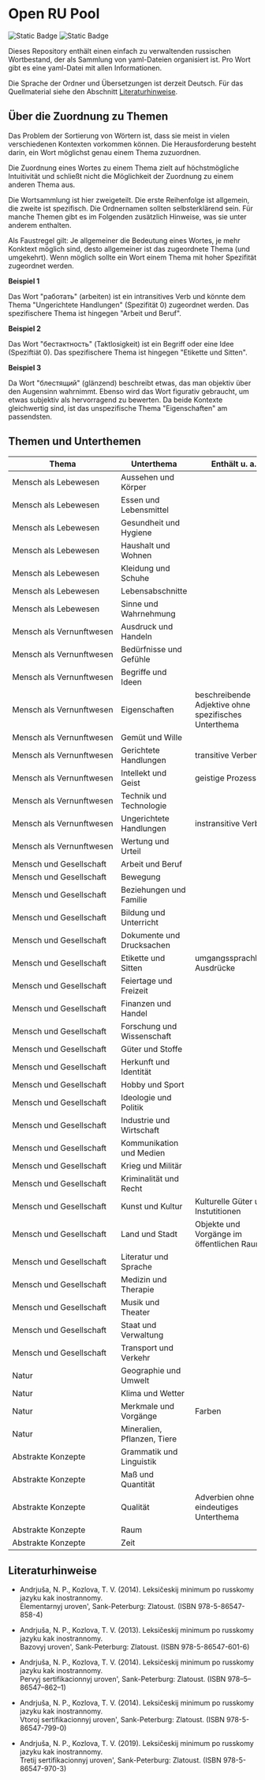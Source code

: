 # Open RU Pool

![Static Badge](https://img.shields.io/badge/Data-YAML-%23CB171E?style=flat-square)
![Static Badge](https://img.shields.io/badge/Script-Python3-%233776AB?style=flat-square)

Dieses Repository enthält einen einfach zu verwaltenden russischen Wortbestand, der als Sammlung von yaml-Dateien organisiert ist. Pro Wort gibt es eine yaml-Datei mit allen Informationen.

Die Sprache der Ordner und Übersetzungen ist derzeit Deutsch. Für das Quellmaterial siehe den Abschnitt [Literaturhinweise](#Literaturhinweise).

## Über die Zuordnung zu Themen

Das Problem der Sortierung von Wörtern ist, dass sie meist in vielen verschiedenen Kontexten vorkommen können.
Die Herausforderung besteht darin, ein Wort möglichst genau einem Thema zuzuordnen.

Die Zuordnung eines Wortes zu einem Thema zielt auf höchstmögliche Intuitivität und schließt nicht die Möglichkeit der Zuordnung zu einem anderen Thema aus.

Die Wortsammlung ist hier zweigeteilt.
Die erste Reihenfolge ist allgemein, die zweite ist spezifisch.
Die Ordnernamen sollten selbsterklärend sein.
Für manche Themen gibt es im Folgenden zusätzlich Hinweise, was sie unter anderem enthalten.

Als Faustregel gilt: Je allgemeiner die Bedeutung eines Wortes, je mehr Konktext möglich sind, desto allgemeiner ist das zugeordnete Thema (und umgekehrt).
Wenn möglich sollte ein Wort einem Thema mit hoher Spezifität zugeordnet werden.

**Beispiel 1**

Das Wort "работать" (arbeiten) ist ein intransitives Verb und könnte dem Thema "Ungerichtete Handlungen" (Spezifität 0) zugeordnet werden. Das spezifischere Thema ist hingegen "Arbeit und Beruf".

**Beispiel 2**

Das Wort "бестактность" (Taktlosigkeit) ist ein Begriff oder eine Idee (Speziftiät 0). Das spezifischere Thema ist hingegen "Etikette und Sitten".

**Beispiel 3**

Da Wort "блестящий" (glänzend) beschreibt etwas, das man objektiv über den Augensinn wahrnimmt. Ebenso wird das Wort figurativ gebraucht, um etwas subjektiv als hervorragend zu bewerten. Da beide Kontexte gleichwertig sind, ist das unspezifische Thema "Eigenschaften" am passendsten.

## Themen und Unterthemen

| Thema                              | Unterthema                  | Enthält u. a.                                        | Spezifität |
| ---------------------------------- | --------------------------- | ---------------------------------------------------- | ---------: |
| Mensch als Lebewesen               | Aussehen und Körper         |                                                      |          3 |
| Mensch als Lebewesen               | Essen und Lebensmittel      |                                                      |          3 |
| Mensch als Lebewesen               | Gesundheit und Hygiene      |                                                      |          3 |
| Mensch als Lebewesen               | Haushalt und Wohnen         |                                                      |          3 |
| Mensch als Lebewesen               | Kleidung und Schuhe         |                                                      |          3 |
| Mensch als Lebewesen               | Lebensabschnitte            |                                                      |          3 |
| Mensch als Lebewesen               | Sinne und Wahrnehmung       |                                                      |          3 |
| Mensch&#160;als&#160;Vernunftwesen | Ausdruck und Handeln        |                                                      |          3 |
| Mensch&#160;als&#160;Vernunftwesen | Bedürfnisse und Gefühle     |                                                      |          3 |
| Mensch&#160;als&#160;Vernunftwesen | Begriffe und Ideen          |                                                      |          0 |
| Mensch&#160;als&#160;Vernunftwesen | Eigenschaften               | beschreibende Adjektive ohne spezifisches Unterthema |          0 |
| Mensch&#160;als&#160;Vernunftwesen | Gemüt und Wille             |                                                      |          3 |
| Mensch&#160;als&#160;Vernunftwesen | Gerichtete Handlungen       | transitive Verben                                    |          0 |
| Mensch&#160;als&#160;Vernunftwesen | Intellekt und Geist         | geistige Prozesse                                    |          2 |
| Mensch&#160;als&#160;Vernunftwesen | Technik und Technologie     |                                                      |          3 |
| Mensch&#160;als&#160;Vernunftwesen | Ungerichtete Handlungen     | instransitive Verben                                 |          0 |
| Mensch&#160;als&#160;Vernunftwesen | Wertung und Urteil          |                                                      |          1 |
| Mensch und Gesellschaft            | Arbeit und Beruf            |                                                      |          2 |
| Mensch und Gesellschaft            | Bewegung                    |                                                      |          3 |
| Mensch und Gesellschaft            | Beziehungen und Familie     |                                                      |          3 |
| Mensch und Gesellschaft            | Bildung und Unterricht      |                                                      |          3 |
| Mensch und Gesellschaft            | Dokumente und Drucksachen   |                                                      |          3 |
| Mensch und Gesellschaft            | Etikette und Sitten         | umgangssprachliche Ausdrücke                         |          3 |
| Mensch und Gesellschaft            | Feiertage und Freizeit      |                                                      |          3 |
| Mensch und Gesellschaft            | Finanzen und Handel         |                                                      |          3 |
| Mensch und Gesellschaft            | Forschung und Wissenschaft  |                                                      |          3 |
| Mensch und Gesellschaft            | Güter und Stoffe            |                                                      |          3 |
| Mensch und Gesellschaft            | Herkunft und Identität      |                                                      |          3 |
| Mensch und Gesellschaft            | Hobby und Sport             |                                                      |          3 |
| Mensch und Gesellschaft            | Ideologie und Politik       |                                                      |          3 |
| Mensch und Gesellschaft            | Industrie und Wirtschaft    |                                                      |          3 |
| Mensch und Gesellschaft            | Kommunikation und Medien    |                                                      |          3 |
| Mensch und Gesellschaft            | Krieg und Militär           |                                                      |          3 |
| Mensch und Gesellschaft            | Kriminalität und Recht      |                                                      |          3 |
| Mensch und Gesellschaft            | Kunst und Kultur            | Kulturelle Güter und Instutitionen                   |          3 |
| Mensch und Gesellschaft            | Land und Stadt              | Objekte und Vorgänge im öffentlichen Raum            |          3 |
| Mensch und Gesellschaft            | Literatur und Sprache       |                                                      |          3 |
| Mensch und Gesellschaft            | Medizin und Therapie        |                                                      |          3 |
| Mensch und Gesellschaft            | Musik und Theater           |                                                      |          3 |
| Mensch und Gesellschaft            | Staat und Verwaltung        |                                                      |          3 |
| Mensch und Gesellschaft            | Transport und Verkehr       |                                                      |          3 |
| Natur                              | Geographie und Umwelt       |                                                      |          3 |
| Natur                              | Klima und Wetter            |                                                      |          3 |
| Natur                              | Merkmale und Vorgänge       | Farben                                               |          2 |
| Natur                              | Mineralien, Pflanzen, Tiere |                                                      |          3 |
| Abstrakte Konzepte                 | Grammatik und Linguistik    |                                                      |          3 |
| Abstrakte Konzepte                 | Maß und Quantität           |                                                      |          1 |
| Abstrakte Konzepte                 | Qualität                    | Adverbien ohne eindeutiges Unterthema                |          1 |
| Abstrakte Konzepte                 | Raum                        |                                                      |          1 |
| Abstrakte Konzepte                 | Zeit                        |                                                      |          1 |

## Literaturhinweise

- Andrjuša, N. P., Kozlova, T. V. (2014). Leksičeskij minimum po russkomy jazyku kak inostrannomy.<br>Ėlementarnyj uroven', Sank-Peterburg: Zlatoust. (ISBN 978-5-86547-858-4)

- Andrjuša, N. P., Kozlova, T. V. (2013). Leksičeskij minimum po russkomy jazyku kak inostrannomy.<br>Bazovyj uroven', Sank-Peterburg: Zlatoust. (ISBN 978-5-86547-601-6)

- Andrjuša, N. P., Kozlova, T. V. (2014). Leksičeskij minimum po russkomy jazyku kak inostrannomy.<br>Pervyj sertifikacionnyj uroven', Sank-Peterburg: Zlatoust. (ISBN 978–5–86547–862–1)

- Andrjuša, N. P., Kozlova, T. V. (2014). Leksičeskij minimum po russkomy jazyku kak inostrannomy.<br>Vtoroj sertifikacionnyj uroven', Sank-Peterburg: Zlatoust. (ISBN 978-5-86547-799-0)

- Andrjuša, N. P., Kozlova, T. V. (2019). Leksičeskij minimum po russkomy jazyku kak inostrannomy.<br>Tretij sertifikacionnyj uroven', Sank-Peterburg: Zlatoust. (ISBN 978-5-86547-970-3)

<!-- - [udarenie.ru](https://udarenieru.ru/index.php): Grammatičeskij slovar'.   -->
